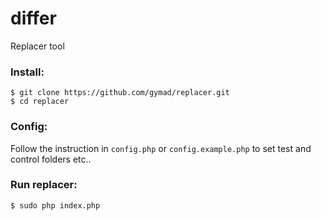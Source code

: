 # differ
Replacer tool

### Install:

```
$ git clone https://github.com/gymad/replacer.git
$ cd replacer
```

### Config: 

Follow the instruction in `config.php` or `config.example.php` to set test and control folders etc..

### Run replacer:

```
$ sudo php index.php
```

